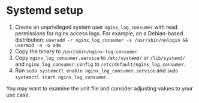# Systemd setup

1. Create an unprivileged system user `nginx_log_consumer` with read
   permissions for nginx access logs. For example, on a Debian-based
   distribution:
   `useradd -r nginx_log_consumer -s /usr/sbin/nologin && usermod -a -G adm`
2. Copy the binary to `/usr/sbin/nginx-log-consumer`.
3. Copy `nginx_log_consumer.service` to `/etc/systemd/` or `/lib/systemd/` and
   `nginx_log_consumer.config` to `/etc/default/nginx_log_consumer`.
4. Run `sudo systemctl enable nginx_log_consumer.service` and `sudo systemctl
   start nginx_log_consumer`.

You may want to examine the unit file and consider adjusting values to your use
case.
